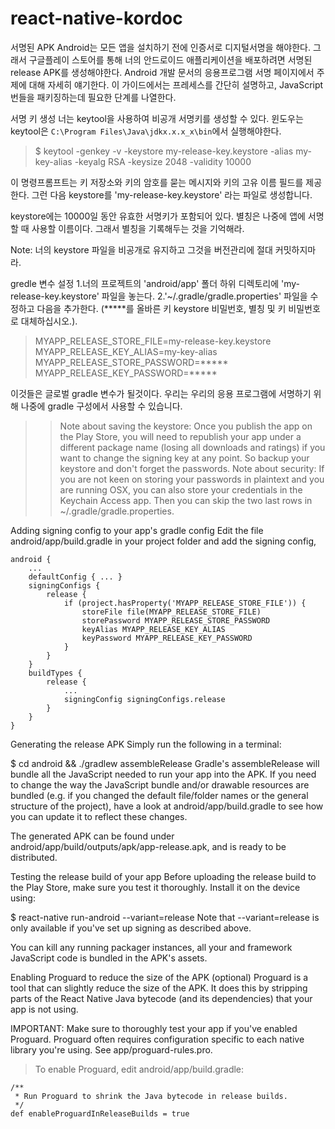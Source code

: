 # react-native-kordoc
서명된 APK 
Android는 모든 앱을 설치하기 전에 인증서로 디지털서명을 해야한다. 그래서 구글플레이 스토어를 통해 너의 안드로이드 애플리케이션을 배포하려면 서명된 release APK를 생성해야한다. Android 개발 문서의 응용프로그램 서명 페이지에서 주제에 대해 자세히 얘기한다. 이 가이드에서는 프레세스를 간단히 설명하고, JavaScript 번들을 패키징하는데 필요한 단계를 나열한다.

서명 키 생성
너는 keytool을 사용하여 비공개 서명키를 생성할 수 있다. 윈도우는 keytool은 `C:\Program Files\Java\jdkx.x.x_x\bin`에서 실행해야한다.

> $ keytool -genkey -v -keystore my-release-key.keystore -alias my-key-alias -keyalg RSA -keysize 2048 -validity 10000

이 명령프롬프트는 키 저장소와 키의 암호를 묻는 메시지와 키의 고유 이름 필드를 제공한다. 그런 다음 keystore를 'my-release-key.keystore' 라는 파일로 생성합니다.

keystore에는 10000일 동안 유효한 서명키가 포함되어 있다. 별칭은 나중에 앱에 서명할 때 사용할 이름이다. 그래서 별칭을 기록해두는 것을 기억해라.

Note: 너의 keystore 파일을 비공개로 유지하고 그것을 버전관리에 절대 커밋하지마라.

gredle 변수 설정
1.너의 프로젝트의 'android/app' 폴더 하위 디렉토리에 'my-release-key.keystore' 파일을 놓는다.
2.'~/.gradle/gradle.properties' 파일을 수정하고 다음을 추가한다. (*****를 올바른 키 keystore 비밀번호, 별칭 및 키 비밀번호로 대체하십시오.).

> MYAPP_RELEASE_STORE_FILE=my-release-key.keystore
MYAPP_RELEASE_KEY_ALIAS=my-key-alias
MYAPP_RELEASE_STORE_PASSWORD=*****
MYAPP_RELEASE_KEY_PASSWORD=*****

이것들은 글로벌 gradle 변수가 될것이다. 우리는 우리의 응용 프로그램에 서명하기 위해 나중에 gradle 구성에서 사용할 수 있습니다.

>> Note about saving the keystore:
Once you publish the app on the Play Store, you will need to republish your app under a different package name (losing all downloads and ratings) if you want to change the signing key at any point. So backup your keystore and don't forget the passwords.
Note about security: If you are not keen on storing your passwords in plaintext and you are running OSX, you can also store your credentials in the Keychain Access app. Then you can skip the two last rows in ~/.gradle/gradle.properties.

Adding signing config to your app's gradle config 
Edit the file android/app/build.gradle in your project folder and add the signing config,

```
android {
    ...
    defaultConfig { ... }
    signingConfigs {
        release {
            if (project.hasProperty('MYAPP_RELEASE_STORE_FILE')) {
                storeFile file(MYAPP_RELEASE_STORE_FILE)
                storePassword MYAPP_RELEASE_STORE_PASSWORD
                keyAlias MYAPP_RELEASE_KEY_ALIAS
                keyPassword MYAPP_RELEASE_KEY_PASSWORD
            }
        }
    }
    buildTypes {
        release {
            ...
            signingConfig signingConfigs.release
        }
    }
}
```
Generating the release APK 
Simply run the following in a terminal:

$ cd android && ./gradlew assembleRelease
Gradle's assembleRelease will bundle all the JavaScript needed to run your app into the APK. If you need to change the way the JavaScript bundle and/or drawable resources are bundled (e.g. if you changed the default file/folder names or the general structure of the project), have a look at android/app/build.gradle to see how you can update it to reflect these changes.

The generated APK can be found under android/app/build/outputs/apk/app-release.apk, and is ready to be distributed.

Testing the release build of your app 
Before uploading the release build to the Play Store, make sure you test it thoroughly. Install it on the device using:

$ react-native run-android --variant=release
Note that --variant=release is only available if you've set up signing as described above.

You can kill any running packager instances, all your and framework JavaScript code is bundled in the APK's assets.

Enabling Proguard to reduce the size of the APK (optional) 
Proguard is a tool that can slightly reduce the size of the APK. It does this by stripping parts of the React Native Java bytecode (and its dependencies) that your app is not using.

IMPORTANT: Make sure to thoroughly test your app if you've enabled Proguard. Proguard often requires configuration specific to each native library you're using. See app/proguard-rules.pro.

>To enable Proguard, edit android/app/build.gradle:
```
/**
 * Run Proguard to shrink the Java bytecode in release builds.
 */
def enableProguardInReleaseBuilds = true
```
